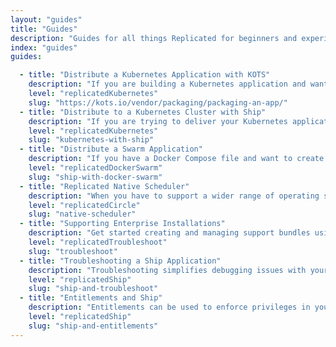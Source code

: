 ```yaml
---
layout: "guides"
title: "Guides"
description: "Guides for all things Replicated for beginners and experienced users alike."
index: "guides"
guides:

  - title: "Distribute a Kubernetes Application with KOTS"
    description: "If you are building a Kubernetes application and want to re-use your YAML, start here. KOTS will allow you to deliver to both existing clusters and to your end customer's plain VMs if they don't have a Kubernetes Cluster."
    level: "replicatedKubernetes"
    slug: "https://kots.io/vendor/packaging/packaging-an-app/"
  - title: "Distribute to a Kubernetes Cluster with Ship"
    description: "If you are trying to deliver your Kubernetes application to a customer's existing Kubernetes cluster, start here with Replicated Ship."
    level: "replicatedKubernetes"
    slug: "kubernetes-with-ship"
  - title: "Distribute a Swarm Application"
    description: "If you have a Docker Compose file and want to create a scalable, enterprise-installable appliance experience, this is the place to start."
    level: "replicatedDockerSwarm"
    slug: "ship-with-docker-swarm"    
  - title: "Replicated Native Scheduler"
    description: "When you have to support a wider range of operating systems, the Replicated Native Scheduler is a good choice."
    level: "replicatedCircle"
    slug: "native-scheduler"
  - title: "Supporting Enterprise Installations"
    description: "Get started creating and managing support bundles using Replicated Troubleshoot."
    level: "replicatedTroubleshoot"
    slug: "troubleshoot"
  - title: "Troubleshooting a Ship Application"
    description: "Troubleshooting simplifies debugging issues with your Ship application in your customer's environment."
    level: "replicatedShip"
    slug: "ship-and-troubleshoot"
  - title: "Entitlements and Ship"
    description: "Entitlements can be used to enforce privileges in your Ship application."
    level: "replicatedShip"
    slug: "ship-and-entitlements"
---
```

